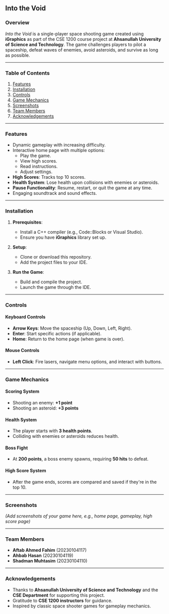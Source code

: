 ## **Into the Void**

### **Overview**
*Into the Void* is a single-player space shooting game created using **iGraphics** as part of the CSE 1200 course project at **Ahsanullah University of Science and Technology**. The game challenges players to pilot a spaceship, defeat waves of enemies, avoid asteroids, and survive as long as possible.  

---

### **Table of Contents**
1. [Features](#features)  
2. [Installation](#installation)  
3. [Controls](#controls)  
4. [Game Mechanics](#game-mechanics)  
5. [Screenshots](#screenshots)  
6. [Team Members](#team-members)  
7. [Acknowledgements](#acknowledgements)  

---

### **Features**
- Dynamic gameplay with increasing difficulty.
- Interactive home page with multiple options:
  - Play the game.
  - View high scores.
  - Read instructions.
  - Adjust settings.
- **High Scores**: Tracks top 10 scores.
- **Health System**: Lose health upon collisions with enemies or asteroids.
- **Pause Functionality**: Resume, restart, or quit the game at any time.
- Engaging soundtrack and sound effects.

---

### **Installation**
1. **Prerequisites**:  
   - Install a C++ compiler (e.g., Code::Blocks or Visual Studio).  
   - Ensure you have **iGraphics** library set up.  

2. **Setup**:  
   - Clone or download this repository.  
   - Add the project files to your IDE.  

3. **Run the Game**:  
   - Build and compile the project.
   - Launch the game through the IDE.

---

### **Controls**
#### **Keyboard Controls**
- **Arrow Keys**: Move the spaceship (Up, Down, Left, Right).
- **Enter**: Start specific actions (if applicable).
- **Home**: Return to the home page (when game is over).  

#### **Mouse Controls**
- **Left Click**: Fire lasers, navigate menu options, and interact with buttons.

---

### **Game Mechanics**
#### **Scoring System**
- Shooting an enemy: **+1 point**  
- Shooting an asteroid: **+3 points**  

#### **Health System**
- The player starts with **3 health points**.  
- Colliding with enemies or asteroids reduces health.

#### **Boss Fight**
- At **200 points**, a boss enemy spawns, requiring **50 hits** to defeat.

#### **High Score System**
- After the game ends, scores are compared and saved if they're in the top 10.

---

### **Screenshots**
*(Add screenshots of your game here, e.g., home page, gameplay, high score page)*  

---

### **Team Members**
- **Aftab Ahmed Fahim** (20230104117)  
- **Ahbab Hasan** (20230104119)  
- **Shadman Muhtasim** (20230104110)  

---

### **Acknowledgements**
- Thanks to **Ahsanullah University of Science and Technology** and the **CSE Department** for supporting this project.  
- Gratitude to **CSE 1200 instructors** for guidance.  
- Inspired by classic space shooter games for gameplay mechanics.
